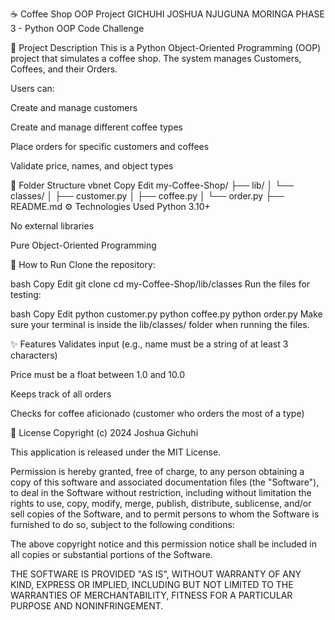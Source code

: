 ☕ Coffee Shop OOP Project
GICHUHI JOSHUA NJUGUNA
MORINGA PHASE 3 - Python OOP Code Challenge

📝 Project Description
This is a Python Object-Oriented Programming (OOP) project that simulates a coffee shop. The system manages Customers, Coffees, and their Orders.

Users can:

Create and manage customers

Create and manage different coffee types

Place orders for specific customers and coffees

Validate price, names, and object types

📁 Folder Structure
vbnet
Copy
Edit
my-Coffee-Shop/
├── lib/
│   └── classes/
│       ├── customer.py
│       ├── coffee.py
│       └── order.py
├── README.md
⚙️ Technologies Used
Python 3.10+

No external libraries

Pure Object-Oriented Programming

🚀 How to Run
Clone the repository:

bash
Copy
Edit
git clone <repo-link>
cd my-Coffee-Shop/lib/classes
Run the files for testing:

bash
Copy
Edit
python customer.py
python coffee.py
python order.py
Make sure your terminal is inside the lib/classes/ folder when running the files.

✨ Features
Validates input (e.g., name must be a string of at least 3 characters)

Price must be a float between 1.0 and 10.0

Keeps track of all orders

Checks for coffee aficionado (customer who orders the most of a type)

🔐 License
Copyright (c) 2024
Joshua Gichuhi

This application is released under the MIT License.

Permission is hereby granted, free of charge, to any person obtaining a copy of this software and associated documentation files (the "Software"), to deal in the Software without restriction, including without limitation the rights to use, copy, modify, merge, publish, distribute, sublicense, and/or sell copies of the Software, and to permit persons to whom the Software is furnished to do so, subject to the following conditions:

The above copyright notice and this permission notice shall be included in all copies or substantial portions of the Software.

THE SOFTWARE IS PROVIDED "AS IS", WITHOUT WARRANTY OF ANY KIND, EXPRESS OR IMPLIED, INCLUDING BUT NOT LIMITED TO THE WARRANTIES OF MERCHANTABILITY, FITNESS FOR A PARTICULAR PURPOSE AND NONINFRINGEMENT.
